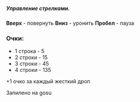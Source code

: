 
##### Управление стрелками.  

**Вверх** - повернуть
**Вниз** - уронить
**Пробел** - пауза  

### Очки:

* 1 строка - 5
* 2 строки - 15  
* 3 строки - 45 
* 4 строки - 135

+1 очко за каждый жесткий дроп

Запилено на gosu